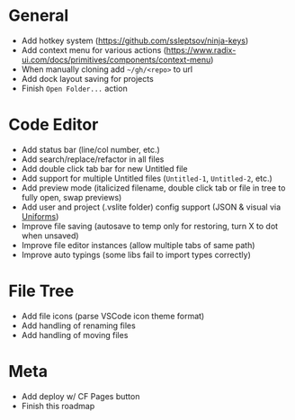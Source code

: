 # General
- Add hotkey system (https://github.com/ssleptsov/ninja-keys)
- Add context menu for various actions (https://www.radix-ui.com/docs/primitives/components/context-menu)
- When manually cloning add `~/gh/<repo>` to url
- Add dock layout saving for projects
- Finish `Open Folder...` action

# Code Editor
- Add status bar (line/col number, etc.)
- Add search/replace/refactor in all files
- Add double click tab bar for new Untitled file
- Add support for multiple Untitled files (`Untitled-1`, `Untitled-2`, etc.)
- Add preview mode (italicized filename, double click tab or file in tree to fully open, swap previews)
- Add user and project (.vslite folder) config support (JSON & visual via [Uniforms](https://uniforms.tools))
- Improve file saving (autosave to temp only for restoring, turn X to dot when unsaved)
- Improve file editor instances (allow multiple tabs of same path)
- Improve auto typings (some libs fail to import types correctly)

# File Tree
- Add file icons (parse VSCode icon theme format)
- Add handling of renaming files
- Add handling of moving files

# Meta
- Add deploy w/ CF Pages button
- Finish this roadmap
